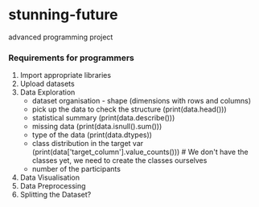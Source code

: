 # stunning-future
advanced programming project

### Requirements for programmers

1. Import appropriate libraries
2. Upload datasets
3. Data Exploration
     - dataset organisation - shape (dimensions with rows and columns)
     - pick up the data to check the structure (print(data.head()))
     - statistical summary (print(data.describe()))
     - missing data (print(data.isnull().sum()))
     - type of the data (print(data.dtypes))
     - class distribution in the target var (print(data['target_column'].value_counts())) # We don't have the classes yet, we need to create the classes ourselves
     - number of the participants
4. Data Visualisation
5. Data Preprocessing
6. Splitting the Dataset?
